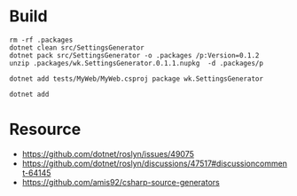 # Build

```
rm -rf .packages
dotnet clean src/SettingsGenerator
dotnet pack src/SettingsGenerator -o .packages /p:Version=0.1.2
unzip .packages/wk.SettingsGenerator.0.1.1.nupkg  -d .packages/p

dotnet add tests/MyWeb/MyWeb.csproj package wk.SettingsGenerator

dotnet add
```

# Resource

- https://github.com/dotnet/roslyn/issues/49075
- https://github.com/dotnet/roslyn/discussions/47517#discussioncomment-64145
- https://github.com/amis92/csharp-source-generators